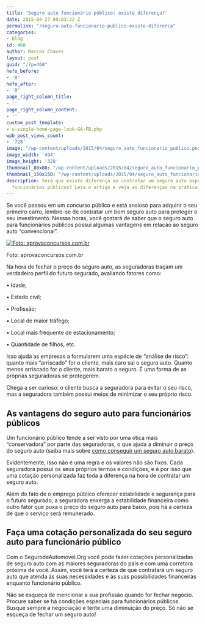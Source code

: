 ```yaml
---
title: 'Seguro auto funcionário público: existe diferença?'
date: 2015-04-27 09:03:22 Z
permalink: "/seguro-auto-funcionario-publico-existe-diferenca"
categories:
- Blog
id: 468
author: Marcos Chaves
layout: post
guid: "/?p=468"
hefo_before:
- '0'
hefo_after:
- '0'
page_right_column_title:
- ''
page_right_column_content:
- ''
custom_post_template:
- u-single-home-page-look-GA-FB.php
wpb_post_views_count:
- '728'
image: "/wp-content/uploads/2015/04/seguro_auto_funcionario_publico.png"
image_width: '494'
image_height: '328'
thumbnail_80x80: "/wp-content/uploads/2015/04/seguro_auto_funcionario_publico-80x80.png"
thumbnail_150x150: "/wp-content/uploads/2015/04/seguro_auto_funcionario_publico-150x150.png"
description: Será que existe diferença ao contratar um seguro auto específico para
  funcionários públicos? Leia o artigo e veja as diferenças na prática!
---
```


Se você passou em um concurso público e está ansioso para adquirir o seu primeiro carro, lembre-se de contratar um bom seguro auto para proteger o seu investimento. Nessas horas, você gostará de saber que o seguro auto para funcionários públicos possui algumas vantagens em relação ao seguro auto “convencional”.

<div id="attachment_469" style="width: 504px" class="wp-caption aligncenter">
  <a href="/wp-content/uploads/2015/04/seguro_auto_funcionario_publico.png"><img class="img-adjustment size-full wp-image-469" src="/wp-content/uploads/2015/04/seguro_auto_funcionario_publico.png" alt="Foto: aprovaconcursos.com.br" width="494" height="328" srcset="/wp-content/uploads/2015/04/seguro_auto_funcionario_publico.png 494w, /wp-content/uploads/2015/04/seguro_auto_funcionario_publico-250x166.png 250w, /wp-content/uploads/2015/04/seguro_auto_funcionario_publico-120x80.png 120w" sizes="(max-width: 494px) 100vw, 494px" /></a>
  
  <p class="wp-caption-text">
    Foto: aprovaconcursos.com.br
  </p>
</div>

Na hora de fechar o preço do seguro auto, as seguradoras traçam um verdadeiro perfil do futuro segurado, avaliando fatores como:

• Idade;
  
• Estado civil;
  
• Profissão;
  
• Local de maior tráfego;
  
• Local mais frequente de estacionamento;
  
• Quantidade de filhos, etc.

Isso ajuda as empresas a formularem uma espécie de “análise de risco”: quanto mais “arriscado” for o cliente, mais caro sai o seguro auto. Quanto menos arriscado for o cliente, mais barato o seguro. É uma forma de as próprias seguradoras se protegerem.

Chega a ser curioso: o cliente busca a seguradora para evitar o seu risco, mas a seguradora também possui meios de minimizar o seu próprio risco.

## As vantagens do seguro auto para funcionários públicos

Um funcionário público tende a ser visto por uma ótica mais “conservadora” por parte das seguradoras, o que ajuda a diminuir o preço do seguro auto (saiba mais sobre <a href="/quero-um-seguro-de-carro-barato-como-proceder" target="_blank">como conseguir um seguro auto barato</a>).

Evidentemente, isso não é uma regra e os valores não são fixos. Cada seguradora possui os seus próprios termos e condições, e é por isso que uma cotação personalizada faz toda a diferença na hora de contratar um seguro auto.
  
Além do fato de o emprego público oferecer estabilidade e segurança para o futuro segurado, a seguradora enxerga a estabilidade financeira como outro fator que puxa o preço do seguro auto para baixo, pois há a certeza de que o serviço será remunerado.

## Faça uma cotação personalizada do seu seguro auto para funcionário público

Com o SegurodeAutomovel.Org você pode fazer cotações personalizadas de seguro auto com as maiores seguradoras do país e com uma corretora próxima de você. Assim, você terá a certeza de que contratará um seguro auto que atenda às suas necessidades e às suas possibilidades financeiras enquanto funcionário público.

Não se esqueça de mencionar a sua profissão quando for fechar negócio. Procure saber se há condições especiais para funcionários públicos. Busque sempre a negociação e tente uma diminuição do preço. Só não se esqueça de fechar um seguro auto!